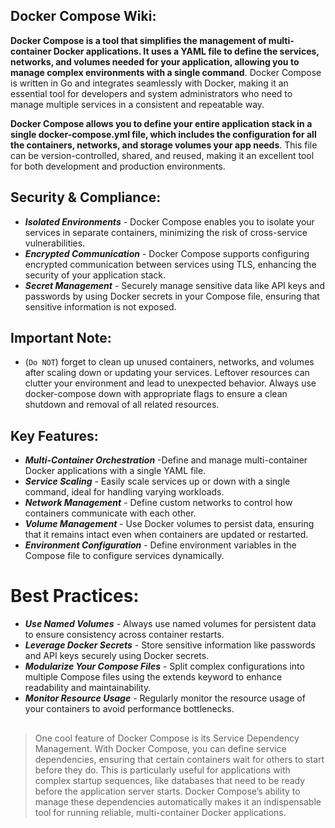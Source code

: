 ## Docker Compose Wiki:

**Docker Compose is a tool that simplifies the management of multi-container Docker applications. It uses a YAML file to define the services, networks, and volumes needed for your application, allowing you to manage complex environments with a single command**. Docker Compose is written in Go and integrates seamlessly with Docker, making it an essential tool for developers and system administrators who need to manage multiple services in a consistent and repeatable way.

**Docker Compose allows you to define your entire application stack in a single docker-compose.yml file, which includes the configuration for all the containers, networks, and storage volumes your app needs**. This file can be version-controlled, shared, and reused, making it an excellent tool for both development and production environments.

## Security & Compliance:

- ***Isolated Environments*** - Docker Compose enables you to isolate your services in separate containers, minimizing the risk of cross-service vulnerabilities.
- ***Encrypted Communication*** - Docker Compose supports configuring encrypted communication between services using TLS, enhancing the security of your application stack.
- ***Secret Management*** - Securely manage sensitive data like API keys and passwords by using Docker secrets in your Compose file, ensuring that sensitive information is not exposed.

## Important Note:

- (`Do NOT`) forget to clean up unused containers, networks, and volumes after scaling down or updating your services. Leftover resources can clutter your environment and lead to unexpected behavior. Always use docker-compose down with appropriate flags to ensure a clean shutdown and removal of all related resources.


## Key Features:

- ***Multi-Container Orchestration*** -Define and manage multi-container Docker applications with a single YAML file.
- ***Service Scaling*** - Easily scale services up or down with a single command, ideal for handling varying workloads.
- ***Network Management*** - Define custom networks to control how containers communicate with each other.
- ***Volume Management*** - Use Docker volumes to persist data, ensuring that it remains intact even when containers are updated or restarted.
- ***Environment Configuration*** - Define environment variables in the Compose file to configure services dynamically.

# Best Practices:

- ***Use Named Volumes*** - Always use named volumes for persistent data to ensure consistency across container restarts.
- ***Leverage Docker Secrets*** - Store sensitive information like passwords and API keys securely using Docker secrets.
- ***Modularize Your Compose Files*** - Split complex configurations into multiple Compose files using the extends keyword to enhance readability and maintainability.
- ***Monitor Resource Usage*** - Regularly monitor the resource usage of your containers to avoid performance bottlenecks.
##
> One cool feature of Docker Compose is its Service Dependency Management. With Docker Compose, you can define service dependencies, ensuring that certain containers wait for others to start before they do. This is particularly useful for applications with complex startup sequences, like databases that need to be ready before the application server starts. Docker Compose’s ability to manage these dependencies automatically makes it an indispensable tool for running reliable, multi-container Docker applications.


